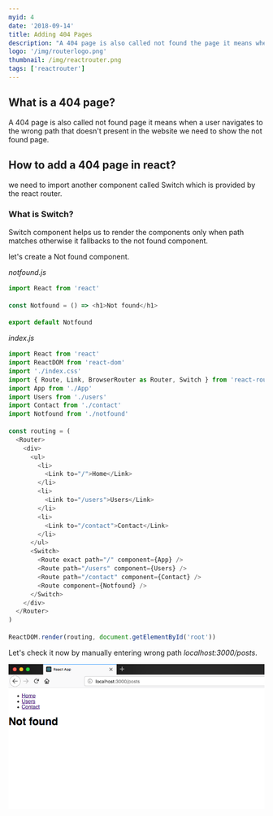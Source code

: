 ```yaml
---
myid: 4
date: '2018-09-14'
title: Adding 404 Pages
description: "A 404 page is also called not found the page it means when a user navigates to the wrong path that doesn't present in the website we need to show the not found page.we need to import another component called Switch which is provided by the react router"
logo: '/img/routerlogo.png'
thumbnail: /img/reactrouter.png
tags: ['reactrouter']
---
```


## What is a 404 page?

A 404 page is also called not found page it means when a user navigates to the wrong path that doesn't present in the website we need to show the not found page.

## How to add a 404 page in react?

we need to import another component called Switch which is provided by the react router.

### What is Switch?

Switch component helps us to render the components only when path matches otherwise it fallbacks to the not found component.

let's create a Not found component.

_notfound.js_

```javascript
import React from 'react'

const Notfound = () => <h1>Not found</h1>

export default Notfound
```

_index.js_

```javascript
import React from 'react'
import ReactDOM from 'react-dom'
import './index.css'
import { Route, Link, BrowserRouter as Router, Switch } from 'react-router-dom'
import App from './App'
import Users from './users'
import Contact from './contact'
import Notfound from './notfound'

const routing = (
  <Router>
    <div>
      <ul>
        <li>
          <Link to="/">Home</Link>
        </li>
        <li>
          <Link to="/users">Users</Link>
        </li>
        <li>
          <Link to="/contact">Contact</Link>
        </li>
      </ul>
      <Switch>
        <Route exact path="/" component={App} />
        <Route path="/users" component={Users} />
        <Route path="/contact" component={Contact} />
        <Route component={Notfound} />
      </Switch>
    </div>
  </Router>
)

ReactDOM.render(routing, document.getElementById('root'))
```

Let's check it now by manually entering wrong path _localhost:3000/posts_.

![react 404 pages](./404.png)
